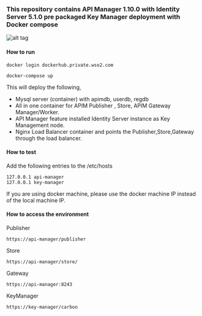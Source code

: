 ### This repository contains API Manager 1.10.0 with Identity Server 5.1.0 pre packaged Key Manager deployment with Docker compose

![alt tag](https://github.com/wso2-support/deployment-patterns/blob/master/wso2am/1.10.0/patterns/design/is-askm.png)

#### How to run

 ```docker login dockerhub.private.wso2.com ```

 ```docker-compose up ```

This will deploy the following,

* Mysql server (container) with apimdb, userdb, regdb
* All in one container for APIM Publisher , Store, APIM Gateway Manager/Worker.
* API Manager feature installed Identity Server instance as Key Management node. 
* Nginx Load Balancer container and points the Publisher,Store,Gateway through the load balancer.



#### How to test

Add the following entries to the /etc/hosts
```
127.0.0.1 api-manager
127.0.0.1 key-manager
```
If you are using docker machine, please use the docker machine IP instead of the local machine IP.

#### How to access the environment

Publisher

```
https://api-manager/publisher
```

Store

```
https://api-manager/store/
```


Gateway

```
https://api-manager:8243
```


KeyManager 
```
https://key-manager/carbon
```


